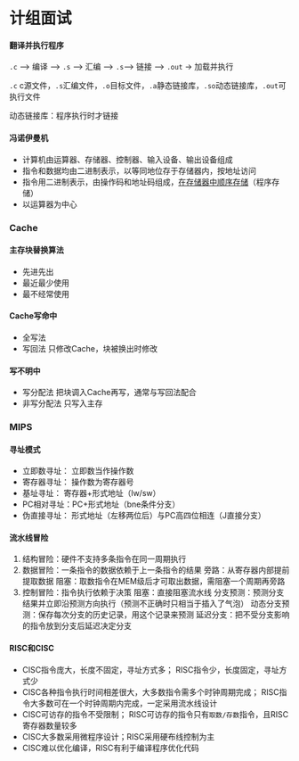 # 计组面试

#### 翻译并执行程序

`.c` --> 编译 --> `.s` --> 汇编 --> `.s`--> 链接 --> `.out` -> 加载并执行

`.c` c源文件，`.s`汇编文件，`.o`目标文件，`.a`静态链接库，`.so`动态链接库，`.out`可执行文件

动态链接库：程序执行时才链接

#### 冯诺伊曼机

- 计算机由运算器、存储器、控制器、输入设备、输出设备组成
- 指令和数据均由二进制表示，以等同地位存于存储器内，按地址访问
- 指令用二进制表示，由操作码和地址码组成，<u>在存储器中顺序存储</u>（程序存储）
- 以运算器为中心

### Cache

#### 主存块替换算法

- 先进先出
- 最近最少使用
- 最不经常使用

#### Cache写命中

- 全写法
- 写回法
  只修改Cache，块被换出时修改

#### 写不明中

- 写分配法
  把块调入Cache再写，通常与写回法配合
- 非写分配法
  只写入主存

### MIPS

#### 寻址模式

- 立即数寻址： 立即数当作操作数
- 寄存器寻址： 操作数为寄存器号
- 基址寻址：     寄存器+形式地址（lw/sw）
- PC相对寻址：PC+形式地址（bne条件分支）
- 伪直接寻址： 形式地址（左移两位后）与PC高四位相连（J直接分支）

#### 流水线冒险

1. 结构冒险：硬件不支持多条指令在同一周期执行
2. 数据冒险：一条指令的数据依赖于上一条指令的结果
   旁路：从寄存器内部提前提取数据
   阻塞：取数指令在MEM级后才可取出数据，需阻塞一个周期再旁路
3. 控制冒险：指令执行依赖于决策
   阻塞：直接阻塞流水线
   分支预测：预测分支结果并立即沿预测方向执行（预测不正确时只相当于插入了气泡）
   动态分支预测：保存每次分支的历史记录，用这个记录来预测
   延迟分支：把不受分支影响的指令放到分支后延迟决定分支

#### RISC和CISC

- CISC指令庞大，长度不固定，寻址方式多；
  RISC指令少，长度固定，寻址方式少
- CISC各种指令执行时间相差很大，大多数指令需多个时钟周期完成；
  RISC指令大多数可在一个时钟周期内完成，一定采用流水线设计
- CISC可访存的指令不受限制；
  RISC可访存的指令只有`取数/存数`指令，且RISC寄存器数量较多
- CISC大多数采用微程序设计；RISC采用硬布线控制为主
- CISC难以优化编译，RISC有利于编译程序优化代码

